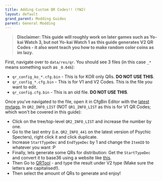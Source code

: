 ```yaml
---
title: Adding Custom QR Codes!! (YW2)
layout: default
grand_parent: Modding Guides
parent: General Modding
---
```


> **Disclaimer: This guide will roughly work on later games such as Yo-kai Watch 3, but not Yo-kai Watch 1 as this guide generates V2 QR Codes - it also wont teach you how to make random color coins as im lazy.**

First, navigate over to `data/res/qr`. You should see 3 files (in this case `_*` means something such as `_0.04b`):
* `qr_config_ko_*.cfg.bin` - This is for KOR only QRs. **DO NOT USE THIS**.
* `qr_config_*.cfg.bin` - This is for V1 and V2 Codes. This is the file you want to edit.
* `qr_config.cfg.bin` - This is an old file. **DO NOT USE THIS**.

Once you've navigated to the file, open it in CfgBin Editor with the [latest mytags](../modding-resources/cfgbin-tags.html).
In `QR2_INFO_LIST` (NOT `QR1_INFO_LIST` as this is for V1 QR Codes; which won't be covered in this guide):
* Click on the tree/top-level `QR2_INFO_LIST` and increase the number by one.
* Go to the last entry (i.e. `QR2_INFO_441` on the latest version of Psychic Specters), right click it and click duplicate.
* Increase `StartTypeDec` and `EndTypeDec` by 1 and change the `ItemID` to whatever you want :P
* Finally, lets generate some QRs for distribution: Get the `StartTypeDec` and convert it to base36 using a website like [this](https://www.unitconverters.net/numbers/decimal-to-base-36.htm).
* Then Go to [QRTool](https://n123git.github.io/QRTool/) - and type the result under V2 type (Make sure the letters are capitalised!).
* Then select the amount of QRs to generate and enjoy!
